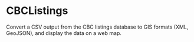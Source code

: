 # CBCListings
Convert a CSV output from the CBC listings database to GIS formats (XML, GeoJSON), and display the data on a web map.
